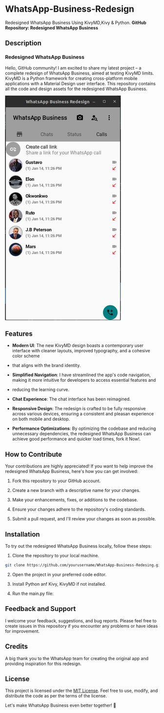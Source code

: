 # WhatsApp-Business-Redesign
Redesigned WhatsApp Business Using KivyMD,Kivy &amp; Python. 
**GitHub Repository: Redesigned WhatsApp Business**

## Description

### Redesigned WhatsApp Business

Hello, GitHub community! I am excited to share my latest project – a complete redesign of WhatsApp Business, 
aimed at testing KivyMD limits. KivyMD is a Python framework for creating cross-platform mobile applications with a Material Design user interface.
This repository contains all the code and design assets for the redesigned WhatsApp Business.



![Calls Screen](https://github.com/istimons/WhatsApp-Business-Redesing/blob/main/WhatsAppBusinessRedesign/assets/images/callScreen.png)

## Features

- **Modern UI**: The new KivyMD design boasts a contemporary user interface with cleaner layouts, improved typography, and a cohesive color scheme
- that aligns with the brand identity.

- **Simplified Navigation**: I have streamlined the app's code navigation, making it more intuitive for developers to access essential features and
- reducing the learning curve.

- **Chat Experience**: The chat interface has been reimagined.

- **Responsive Design**: The redesign is crafted to be fully responsive across various devices, ensuring a consistent and pleasan experience on both mobile and desktop.

- **Performance Optimizations**: By optimizing the codebase and reducing unnecessary dependencies, the redesigned WhatsApp Business can achieve good performance and quicker load times, fork it Now!.

## How to Contribute

Your contributions are highly appreciated! If you want to help improve the redesigned WhatsApp Business, here's how you can get involved:

1. Fork this repository to your GitHub account.

2. Create a new branch with a descriptive name for your changes.

3. Make your enhancements, fixes, or additions to the codebase.

4. Ensure your changes adhere to the repository's coding standards.

5. Submit a pull request, and I'll review your changes as soon as possible.

## Installation

To try out the redesigned WhatsApp Business locally, follow these steps:

1. Clone the repository to your local machine.

```bash
git clone https://github.com/yourusername/WhatsApp-Business-Redesing.git  
```

2. Open the project in your preferred code editor.

3. Install Python anf Kivy, KivyMD if not installed.

4. Run the main.py file:


## Feedback and Support

I welcome your feedback, suggestions, and bug reports. Please feel free to create issues in this repository if you encounter any problems or have ideas for improvement.

## Credits

A big thank you to the WhatsApp team for creating the original app and providing inspiration for this redesign.

## License

This project is licensed under the [MIT License](https://opensource.org/licenses/MIT). Feel free to use, modify, and distribute the code as per the terms of the license.

Let's make WhatsApp Business even better together! 🚀
